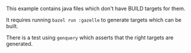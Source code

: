 This example contains java files which don't have BUILD targets for them.

It requires running `bazel run :gazelle` to generate targets which can be built.

There is a test using `genquery` which asserts that the right targets are generated.
